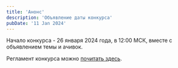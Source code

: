 ```yaml
---
title: 'Анонс'
description: 'Объявление даты конкурса'
pubDate: '11 Jan 2024'
---
```


Начало конкурса - 26 января 2024 года, в 12:00 МСК, вместе с объявлением темы и ачивок.

Регламент конкурса можно [почитать здесь](/page/rules/).
